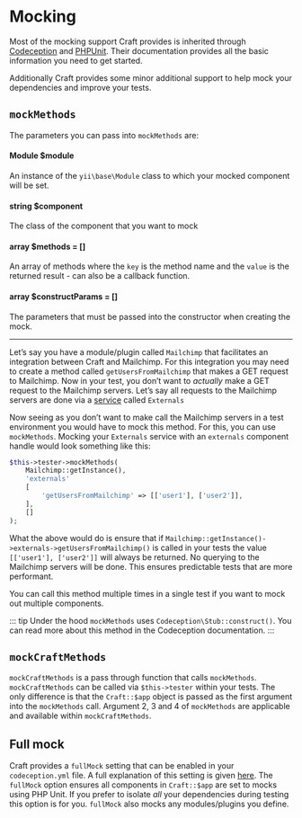 # Mocking
Most of the mocking support Craft provides is inherited through
[Codeception](https://codeception.com/docs/reference/Mock) and
[PHPUnit](https://phpunit.de/manual/6.5/en/test-doubles.html).
Their documentation provides all the basic information you need to get started.

Additionally Craft provides some minor additional support to help mock your
dependencies and improve your tests.

## `mockMethods`
The parameters you can pass into `mockMethods` are:

#### **Module $module**
An instance of the `yii\base\Module` class to which your
mocked component will be set.
#### **string $component**
The class of the component that you want to mock
#### **array $methods = []**
An array of methods where the `key` is the method name
and the `value` is the returned result - can also be a callback function.
#### **array $constructParams = []**
 The parameters that must be passed into the constructor
when creating the mock.

<hr>

Let’s say you have a module/plugin called `Mailchimp` that facilitates
an integration between Craft and Mailchimp. For this integration you may need
to create a method called `getUsersFromMailchimp` that makes a GET request to Mailchimp.
Now in your test, you don’t want to *actually* make a GET request to the Mailchimp
servers. Let’s say all requests to the Mailchimp servers are done via a
[service](../../extend/services.md)
called `Externals`

Now seeing as you don’t want to make call the Mailchimp servers in a test environment
you would have to mock this method. For this, you can use `mockMethods`.
Mocking your `Externals` service with an `externals` component handle would look 
something like this:

```php
$this->tester->mockMethods(
    Mailchimp::getInstance(),
    'externals'
    [
        'getUsersFromMailchimp' => [['user1'], ['user2']],
    ],
    []
);
```

What the above would do is ensure that if
`Mailchimp::getInstance()->externals->getUsersFromMailchimp()`
is called in your tests the value `[['user1'], ['user2']]` will always be returned.
No querying to the Mailchimp servers will be done. This ensures predictable tests
that are more performant.

You can call this method multiple times in a single test if you want to mock out
multiple components.

::: tip
Under the hood `mockMethods` uses `Codeception\Stub::construct()`.  You can read more
about this method in the Codeception documentation.
:::
## `mockCraftMethods`
`mockCraftMethods` is a pass through function that calls `mockMethods`.
`mockCraftMethods` can be called via `$this->tester` within your tests.
The only difference is that the `Craft::$app` object
is passed as the first argument into the
`mockMethods` call. Argument 2, 3 and 4 of `mockMethods` are applicable and available
within `mockCraftMethods`.

## Full mock
Craft provides a `fullMock` setting that can be enabled in your `codeception.yml` file.
A full explanation of this setting is given [here](full-mock.md).
The `fullMock` option ensures all components in `Craft::$app` are set to mocks using
PHP Unit.
If you prefer to isolate *all* your dependencies during testing
this option is for you. `fullMock` also mocks any modules/plugins you define.

